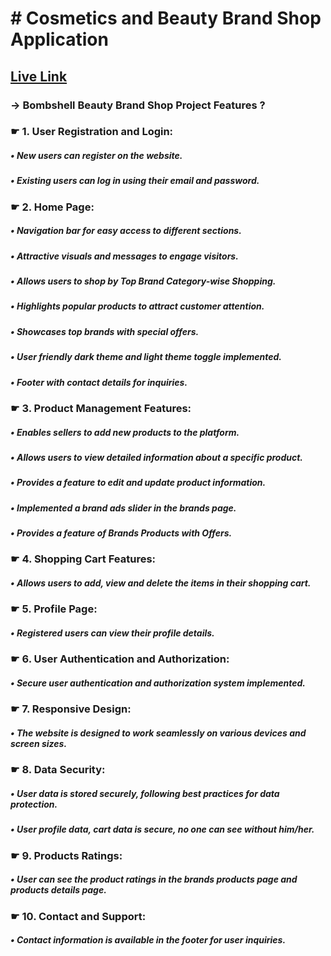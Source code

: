 # # Cosmetics and Beauty Brand Shop Application

## [ Live Link](https://bombshell-beauty-omarjafor.web.app/)

### &rarr; Bombshell Beauty Brand Shop Project Features ?

### &#9755; 1. User Registration and Login:
##### &bull; New users can register on the website.
##### &bull; Existing users can log in using their email and password.
### &#9755; 2. Home Page:
##### &bull; Navigation bar for easy access to different sections.
##### &bull; Attractive visuals and messages to engage visitors.
##### &bull; Allows users to shop by Top Brand Category-wise Shopping.
##### &bull; Highlights popular products to attract customer attention.
##### &bull; Showcases top brands with special offers.
##### &bull; User friendly dark theme and light theme toggle implemented.
##### &bull; Footer with contact details for inquiries.
### &#9755; 3. Product Management Features:
##### &bull; Enables sellers to add new products to the platform.
##### &bull; Allows users to view detailed information about a specific product.
##### &bull; Provides a feature to edit and update product information.
##### &bull; Implemented a brand ads slider in the brands page.
##### &bull; Provides a feature of Brands Products with Offers.
### &#9755; 4. Shopping Cart Features:
##### &bull; Allows users to add, view and delete the items in their shopping cart.
### &#9755; 5. Profile Page:
##### &bull; Registered users can view their profile details.
### &#9755; 6. User Authentication and Authorization:
##### &bull; Secure user authentication and authorization system implemented.
### &#9755; 7. Responsive Design:
##### &bull; The website is designed to work seamlessly on various devices and screen sizes.
### &#9755; 8. Data Security:
##### &bull; User data is stored securely, following best practices for data protection.
##### &bull; User profile data, cart data is secure, no one can see without him/her.
### &#9755; 9. Products Ratings:
##### &bull; User can see the product ratings in the brands products page and products details page.
### &#9755; 10. Contact and Support:
##### &bull; Contact information is available in the footer for user inquiries.